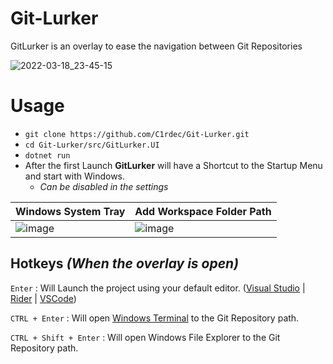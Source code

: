 # Git-Lurker
GitLurker is an overlay to ease the navigation between Git Repositories

![2022-03-18_23-45-15](https://user-images.githubusercontent.com/5436436/159105476-c1a2fd86-b49a-49e2-9be9-7e803f224de7.gif)

# Usage
- `git clone https://github.com/C1rdec/Git-Lurker.git`
- `cd Git-Lurker/src/GitLurker.UI`
- `dotnet run`
- After the first Launch **GitLurker** will have a Shortcut to the Startup Menu and start with Windows.
    - *Can be disabled in the settings* 

| Windows System Tray | Add Workspace Folder Path |
| ------------- | ------------- |
| ![image](https://user-images.githubusercontent.com/5436436/159106241-eac5b233-10a4-4dbc-a781-3f1944c08c84.png)  | ![image](https://user-images.githubusercontent.com/5436436/159106403-d0ed9197-261f-4c16-9a9b-09570047f57b.png) |


## Hotkeys   *(When the overlay is open)*


`Enter` : Will Launch the project using your default editor. ([Visual Studio](https://visualstudio.microsoft.com/vs/community/) | [Rider](https://www.jetbrains.com/rider/) | [VSCode](https://code.visualstudio.com/)) 

`CTRL + Enter` : Will open [Windows Terminal](https://www.microsoft.com/en-ca/p/windows-terminal/9n0dx20hk701?activetab=pivot:overviewtab) to the Git Repository path.

`CTRL + Shift + Enter` : Will open Windows File Explorer to the Git Repository path.
